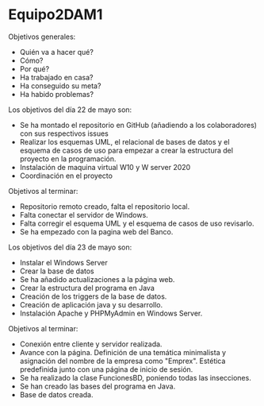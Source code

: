 # Equipo2DAM1
Objetivos generales:
- Quién va a hacer qué?
- Cómo?
- Por qué?
- Ha trabajado en casa?
- Ha conseguido su meta?
- Ha habido problemas?

Los objetivos del día 22 de mayo son:
- Se ha montado el repositorio en GitHub (añadiendo a los colaboradores) con sus respectivos issues
- Realizar los esquemas UML, el relacional de bases de datos y el esquema de casos de uso para empezar a crear la estructura del proyecto en la programación.
- Instalación de maquina virtual W10 y W server 2020
- Coordinación en el proyecto
 
Objetivos al terminar:
- Repositorio remoto creado, falta el repositorio local.
- Falta conectar el servidor de Windows.
- Falta corregir el esquema UML y el esquema de casos de uso revisarlo.
- Se ha empezado con la pagina web del Banco.

Los objetivos del día 23 de mayo son:
- Instalar el Windows Server
- Crear la base de datos
- Se ha añadido actualizaciones a la página web.
- Crear la estructura del programa en Java
- Creación de los triggers de la base de datos.
- Creación de aplicación java y su desarrollo.
- Instalación Apache y PHPMyAdmin en Windows Server.
 
Objetivos al terminar:
- Conexión entre cliente y servidor realizada.
- Avance con la página. Definición de una temática minimalista y asignación del nombre de la empresa como "Emprex". Estética predefinida junto con una página de inicio de sesión.
- Se ha realizado la clase FuncionesBD, poniendo todas las insecciones.
- Se han creado las bases del programa en Java.
- Base de datos creada.







